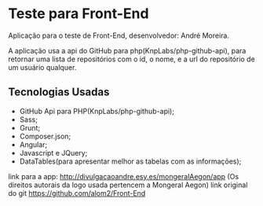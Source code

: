 # Teste para Front-End

Aplicação para o teste de Front-End, desenvolvedor: André Moreira.

A aplicação usa a api do GitHub para php(KnpLabs/php-github-api), para retornar uma lista de repositórios com o id, o nome, e a url do repositório de um usuário qualquer.

## Tecnologias Usadas
* GitHub Api para PHP(KnpLabs/php-github-api);
* Sass;
* Grunt;
* Composer.json;
* Angular;
* Javascript e JQuery;
* DataTables(para apresentar melhor as tabelas com as informações);


link para a app: http://divulgacaoandre.esy.es/mongeralAegon/app (Os direitos autorais da logo usada pertencem a Mongeral Aegon)
link original do git https://github.com/alom2/Front-End
